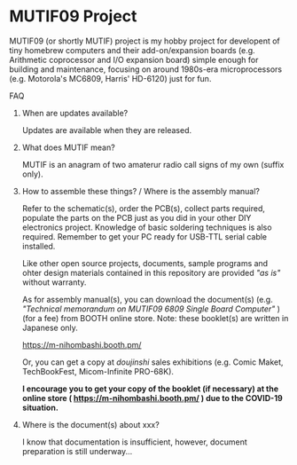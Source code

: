 # MUTIF09 Project

MUTIF09 (or shortly MUTIF) project is my hobby project for developent of tiny homebrew computers and their add-on/expansion boards (e.g. Arithmetic coprocessor and I/O expansion board) simple enough for building and maintenance, focusing on around 1980s-era microprocessors (e.g. Motorola's MC6809, Harris' HD-6120) just for fun.

FAQ

1. When are updates available?

    Updates are available when they are released.

2. What does MUTIF mean?

    MUTIF is an anagram of two amaterur radio call signs of my own (suffix only).

3. How to assemble these things? / Where is the assembly manual?

    Refer to the schematic(s), order the PCB(s), collect parts required, populate the parts on the PCB just as you did in your other DIY electronics project. Knowledge of basic soldering techniques is also required. Remember to get your PC ready for USB-TTL serial cable installed.

    Like other open source projects, documents, sample programs and ohter design materials contained in this repository are provided *"as is"* without warranty.

    As for assembly manual(s), you can download the document(s) (e.g. *"Technical memorandum on MUTIF09 6809 Single Board Computer"* ) (for a fee) from BOOTH online store. Note: these booklet(s) are written in Japanese only.

    https://m-nihombashi.booth.pm/
    
    Or, you can get a copy at *doujinshi* sales exhibitions (e.g. Comic Maket, TechBookFest, Micom-Infinite PRO-68K).
    
    **I encourage you to get your copy of the booklet (if necessary) at the online store ( https://m-nihombashi.booth.pm/ ) due to the COVID-19 situation.**

4. Where is the document(s) about xxx?
    
    I know that documentation is insufficient, however, document preparation is still underway...

